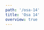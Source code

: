 ```yaml
---
path: '/osa-14'
title: 'Osa 14'
overview: true
---
```


<pages-in-this-section></pages-in-this-section>

<exercises-in-this-section></exercises-in-this-section>
